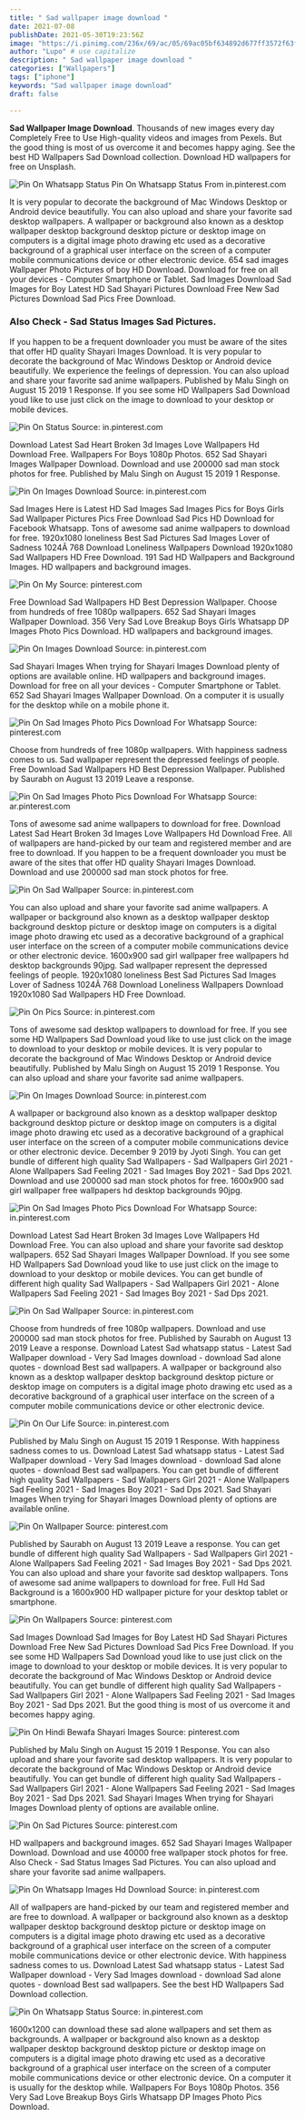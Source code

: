```yaml
---
title: " Sad wallpaper image download "
date: 2021-07-08
publishDate: 2021-05-30T19:23:56Z
image: "https://i.pinimg.com/236x/69/ac/05/69ac05bf634892d677ff3572f63f5103.jpg"
author: "Lupo" # use capitalize
description: " Sad wallpaper image download "
categories: ["Wallpapers"]
tags: ["iphone"]
keywords: "Sad wallpaper image download"
draft: false

---
```



**Sad Wallpaper Image Download**. Thousands of new images every day Completely Free to Use High-quality videos and images from Pexels. But the good thing is most of us overcome it and becomes happy aging. See the best HD Wallpapers Sad Download collection. Download HD wallpapers for free on Unsplash.

![Pin On Whatsapp Status](https://i.pinimg.com/236x/69/ac/05/69ac05bf634892d677ff3572f63f5103.jpg "Pin On Whatsapp Status")
Pin On Whatsapp Status From in.pinterest.com


It is very popular to decorate the background of Mac Windows Desktop or Android device beautifully. You can also upload and share your favorite sad desktop wallpapers. A wallpaper or background also known as a desktop wallpaper desktop background desktop picture or desktop image on computers is a digital image photo drawing etc used as a decorative background of a graphical user interface on the screen of a computer mobile communications device or other electronic device. 654 sad images Wallpaper Photo Pictures of boy HD Download. Download for free on all your devices - Computer Smartphone or Tablet. Sad Images Download Sad Images for Boy Latest HD Sad Shayari Pictures Download Free New Sad Pictures Download Sad Pics Free Download.

### Also Check - Sad Status Images Sad Pictures.

If you happen to be a frequent downloader you must be aware of the sites that offer HD quality Shayari Images Download. It is very popular to decorate the background of Mac Windows Desktop or Android device beautifully. We experience the feelings of depression. You can also upload and share your favorite sad anime wallpapers. Published by Malu Singh on August 15 2019 1 Response. If you see some HD Wallpapers Sad Download youd like to use just click on the image to download to your desktop or mobile devices.


![Pin On Status](https://i.pinimg.com/originals/fb/75/9b/fb759b090e2ab0f156aeec8bc61e4310.gif "Pin On Status")
Source: in.pinterest.com

Download Latest Sad Heart Broken 3d Images Love Wallpapers Hd Download Free. Wallpapers For Boys 1080p Photos. 652 Sad Shayari Images Wallpaper Download. Download and use 200000 sad man stock photos for free. Published by Malu Singh on August 15 2019 1 Response.

![Pin On Images Download](https://i.pinimg.com/originals/38/9c/f3/389cf37f69dae2f84bdf9bfbe2a85666.jpg "Pin On Images Download")
Source: in.pinterest.com

Sad Images Here is Latest HD Sad Images Sad Images Pics for Boys Girls Sad Wallpaper Pictures Pics Free Download Sad Pics HD Download for Facebook Whatsapp. Tons of awesome sad anime wallpapers to download for free. 1920x1080 loneliness Best Sad Pictures Sad Images Lover of Sadness 1024Ã 768 Download Loneliness Wallpapers Download 1920x1080 Sad Wallpapers HD Free Download. 191 Sad HD Wallpapers and Background Images. HD wallpapers and background images.

![Pin On My](https://i.pinimg.com/originals/d5/80/d8/d580d8155c9f1fbd512f767e32861796.png "Pin On My")
Source: pinterest.com

Free Download Sad Wallpapers HD Best Depression Wallpaper. Choose from hundreds of free 1080p wallpapers. 652 Sad Shayari Images Wallpaper Download. 356 Very Sad Love Breakup Boys Girls Whatsapp DP Images Photo Pics Download. HD wallpapers and background images.

![Pin On Images Download](https://i.pinimg.com/474x/6e/36/af/6e36af9f27807ca56a87f22459158233.jpg "Pin On Images Download")
Source: in.pinterest.com

Sad Shayari Images When trying for Shayari Images Download plenty of options are available online. HD wallpapers and background images. Download for free on all your devices - Computer Smartphone or Tablet. 652 Sad Shayari Images Wallpaper Download. On a computer it is usually for the desktop while on a mobile phone it.

![Pin On Sad Images Photo Pics Download For Whatsapp](https://i.pinimg.com/originals/4f/c6/08/4fc6081d264fe58538a2df527d1a0339.gif "Pin On Sad Images Photo Pics Download For Whatsapp")
Source: pinterest.com

Choose from hundreds of free 1080p wallpapers. With happiness sadness comes to us. Sad wallpaper represent the depressed feelings of people. Free Download Sad Wallpapers HD Best Depression Wallpaper. Published by Saurabh on August 13 2019 Leave a response.

![Pin On Sad Images Photo Pics Download For Whatsapp](https://i.pinimg.com/736x/38/c5/a5/38c5a5472acc03dbbe310012850a5778.jpg "Pin On Sad Images Photo Pics Download For Whatsapp")
Source: ar.pinterest.com

Tons of awesome sad anime wallpapers to download for free. Download Latest Sad Heart Broken 3d Images Love Wallpapers Hd Download Free. All of wallpapers are hand-picked by our team and registered member and are free to download. If you happen to be a frequent downloader you must be aware of the sites that offer HD quality Shayari Images Download. Download and use 200000 sad man stock photos for free.

![Pin On Sad Wallpaper](https://i.pinimg.com/originals/87/26/ff/8726ff3556a8edb54088c0bf5c48af60.gif "Pin On Sad Wallpaper")
Source: in.pinterest.com

You can also upload and share your favorite sad anime wallpapers. A wallpaper or background also known as a desktop wallpaper desktop background desktop picture or desktop image on computers is a digital image photo drawing etc used as a decorative background of a graphical user interface on the screen of a computer mobile communications device or other electronic device. 1600x900 sad girl wallpaper free wallpapers hd desktop backgrounds 90jpg. Sad wallpaper represent the depressed feelings of people. 1920x1080 loneliness Best Sad Pictures Sad Images Lover of Sadness 1024Ã 768 Download Loneliness Wallpapers Download 1920x1080 Sad Wallpapers HD Free Download.

![Pin On Pics](https://i.pinimg.com/originals/11/a0/6b/11a06b7528d73ddd23d149f6997cdcb0.gif "Pin On Pics")
Source: in.pinterest.com

Tons of awesome sad desktop wallpapers to download for free. If you see some HD Wallpapers Sad Download youd like to use just click on the image to download to your desktop or mobile devices. It is very popular to decorate the background of Mac Windows Desktop or Android device beautifully. Published by Malu Singh on August 15 2019 1 Response. You can also upload and share your favorite sad anime wallpapers.

![Pin On Images Download](https://i.pinimg.com/474x/dc/76/59/dc7659ddacb7eaf4a10246a11346e57e.jpg "Pin On Images Download")
Source: in.pinterest.com

A wallpaper or background also known as a desktop wallpaper desktop background desktop picture or desktop image on computers is a digital image photo drawing etc used as a decorative background of a graphical user interface on the screen of a computer mobile communications device or other electronic device. December 9 2019 by Jyoti Singh. You can get bundle of different high quality Sad Wallpapers - Sad Wallpapers Girl 2021 - Alone Wallpapers Sad Feeling 2021 - Sad Images Boy 2021 - Sad Dps 2021. Download and use 200000 sad man stock photos for free. 1600x900 sad girl wallpaper free wallpapers hd desktop backgrounds 90jpg.

![Pin On Sad Images Photo Pics Download For Whatsapp](https://i.pinimg.com/564x/27/f7/d6/27f7d61ba7dd6c2cfb491e1e351b6dc9.jpg "Pin On Sad Images Photo Pics Download For Whatsapp")
Source: in.pinterest.com

Download Latest Sad Heart Broken 3d Images Love Wallpapers Hd Download Free. You can also upload and share your favorite sad desktop wallpapers. 652 Sad Shayari Images Wallpaper Download. If you see some HD Wallpapers Sad Download youd like to use just click on the image to download to your desktop or mobile devices. You can get bundle of different high quality Sad Wallpapers - Sad Wallpapers Girl 2021 - Alone Wallpapers Sad Feeling 2021 - Sad Images Boy 2021 - Sad Dps 2021.

![Pin On Sad Wallpaper](https://i.pinimg.com/474x/df/7b/5c/df7b5c7e5d412a1bff82522177c22ff2.jpg "Pin On Sad Wallpaper")
Source: in.pinterest.com

Choose from hundreds of free 1080p wallpapers. Download and use 200000 sad man stock photos for free. Published by Saurabh on August 13 2019 Leave a response. Download Latest Sad whatsapp status - Latest Sad Wallpaper download - Very Sad Images download - download Sad alone quotes - download Best sad wallpapers. A wallpaper or background also known as a desktop wallpaper desktop background desktop picture or desktop image on computers is a digital image photo drawing etc used as a decorative background of a graphical user interface on the screen of a computer mobile communications device or other electronic device.

![Pin On Our Life](https://i.pinimg.com/originals/f8/3f/0d/f83f0dd1795c4f67165ddadba0a6f17c.jpg "Pin On Our Life")
Source: in.pinterest.com

Published by Malu Singh on August 15 2019 1 Response. With happiness sadness comes to us. Download Latest Sad whatsapp status - Latest Sad Wallpaper download - Very Sad Images download - download Sad alone quotes - download Best sad wallpapers. You can get bundle of different high quality Sad Wallpapers - Sad Wallpapers Girl 2021 - Alone Wallpapers Sad Feeling 2021 - Sad Images Boy 2021 - Sad Dps 2021. Sad Shayari Images When trying for Shayari Images Download plenty of options are available online.

![Pin On Wallpaper](https://i.pinimg.com/originals/df/cb/ed/dfcbed670dadbd63a12b2f7dce4e45cd.gif "Pin On Wallpaper")
Source: pinterest.com

Published by Saurabh on August 13 2019 Leave a response. You can get bundle of different high quality Sad Wallpapers - Sad Wallpapers Girl 2021 - Alone Wallpapers Sad Feeling 2021 - Sad Images Boy 2021 - Sad Dps 2021. You can also upload and share your favorite sad desktop wallpapers. Tons of awesome sad anime wallpapers to download for free. Full Hd Sad Background is a 1600x900 HD wallpaper picture for your desktop tablet or smartphone.

![Pin On Wallpapers](https://i.pinimg.com/originals/a1/2f/b6/a12fb65654cd5d6cc29a93b9544952c4.jpg "Pin On Wallpapers")
Source: pinterest.com

Sad Images Download Sad Images for Boy Latest HD Sad Shayari Pictures Download Free New Sad Pictures Download Sad Pics Free Download. If you see some HD Wallpapers Sad Download youd like to use just click on the image to download to your desktop or mobile devices. It is very popular to decorate the background of Mac Windows Desktop or Android device beautifully. You can get bundle of different high quality Sad Wallpapers - Sad Wallpapers Girl 2021 - Alone Wallpapers Sad Feeling 2021 - Sad Images Boy 2021 - Sad Dps 2021. But the good thing is most of us overcome it and becomes happy aging.

![Pin On Hindi Bewafa Shayari Images](https://i.pinimg.com/originals/1c/91/e5/1c91e55f54b0a30a1a77361c1e52d2c7.png "Pin On Hindi Bewafa Shayari Images")
Source: pinterest.com

Published by Malu Singh on August 15 2019 1 Response. You can also upload and share your favorite sad desktop wallpapers. It is very popular to decorate the background of Mac Windows Desktop or Android device beautifully. You can get bundle of different high quality Sad Wallpapers - Sad Wallpapers Girl 2021 - Alone Wallpapers Sad Feeling 2021 - Sad Images Boy 2021 - Sad Dps 2021. Sad Shayari Images When trying for Shayari Images Download plenty of options are available online.

![Pin On Sad Pictures](https://i.pinimg.com/originals/71/08/f7/7108f7ca700cf0a98fafa42ec2d43b7f.gif "Pin On Sad Pictures")
Source: pinterest.com

HD wallpapers and background images. 652 Sad Shayari Images Wallpaper Download. Download and use 40000 free wallpaper stock photos for free. Also Check - Sad Status Images Sad Pictures. You can also upload and share your favorite sad anime wallpapers.

![Pin On Whatsapp Images Hd Download](https://i.pinimg.com/474x/07/79/2c/07792cdadc5809bcb8ec193e150f3de0.jpg "Pin On Whatsapp Images Hd Download")
Source: in.pinterest.com

All of wallpapers are hand-picked by our team and registered member and are free to download. A wallpaper or background also known as a desktop wallpaper desktop background desktop picture or desktop image on computers is a digital image photo drawing etc used as a decorative background of a graphical user interface on the screen of a computer mobile communications device or other electronic device. With happiness sadness comes to us. Download Latest Sad whatsapp status - Latest Sad Wallpaper download - Very Sad Images download - download Sad alone quotes - download Best sad wallpapers. See the best HD Wallpapers Sad Download collection.

![Pin On Whatsapp Status](https://i.pinimg.com/236x/69/ac/05/69ac05bf634892d677ff3572f63f5103.jpg "Pin On Whatsapp Status")
Source: in.pinterest.com

1600x1200 can download these sad alone wallpapers and set them as backgrounds. A wallpaper or background also known as a desktop wallpaper desktop background desktop picture or desktop image on computers is a digital image photo drawing etc used as a decorative background of a graphical user interface on the screen of a computer mobile communications device or other electronic device. On a computer it is usually for the desktop while. Wallpapers For Boys 1080p Photos. 356 Very Sad Love Breakup Boys Girls Whatsapp DP Images Photo Pics Download.

